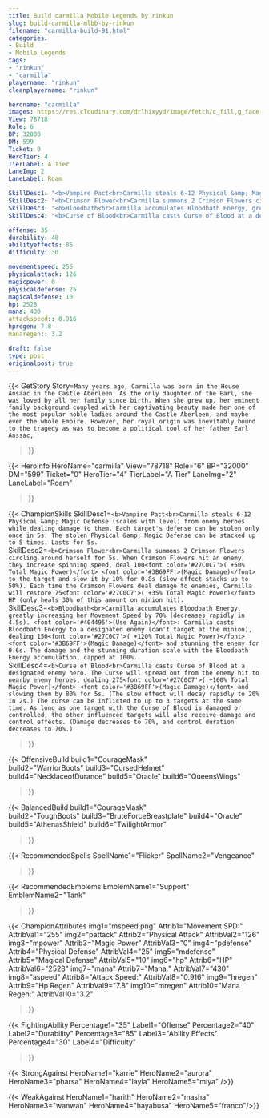 ```yaml
---
title: Build carmilla Mobile Legends by rinkun
slug: build-carmilla-mlbb-by-rinkun
filename: "carmilla-build-91.html"
categories: 
- Build 
- Mobile Legends
tags: 
- "rinkun"
- "carmilla"
playername: "rinkun"
cleanplayername: "rinkun"

heroname: "carmilla"
images: https://res.cloudinary.com/drlhixyyd/image/fetch/c_fill,g_face,f_auto/https://cdn2-build.mobagenie.my.id/p/images/banner/full/carmilla.jpg
View: 78718 
Role: 6 
BP: 32000
DM: 599 
Ticket: 0 
HeroTier: 4 
TierLabel: A Tier 
LaneImg: 2
LaneLabel: Roam 

SkillDesc1: "<b>Vampire Pact<br>Carmilla steals 6-12 Physical &amp; Magic Defense (scales with level) from enemy heroes while dealing damage to them. Each target's defense can be stolen only once in 5s. The stolen Physical &amp; Magic Defense can be stacked up to 5 times. Lasts for 5s."   
SkillDesc2: "<b>Crimson Flower<br>Carmilla summons 2 Crimson Flowers circling around herself for 5s. When Crimson Flowers hit an enemy, they increase spinning speed, deal 100<font color='#27C0C7'>( +50% Total Magic Power)</font> <font color='#3B69FF'>(Magic Damage)</font> to the target and slow it by 10% for 0.8s (slow effect stacks up to 50%). Each time the Crimson Flowers deal damage to enemies, Carmilla will restore 75<font color='#27C0C7'>( +35% Total Magic Power)</font> HP (only heals 30% of this amount on minion hit)."   
SkillDesc3: "<b>Bloodbath<br>Carmilla accumulates Bloodbath Energy, greatly increasing her Movement Speed by 70% (decreases rapidly in 4.5s). <font color='#404495'>(Use Again)</font>: Carmilla casts Bloodbath Energy to a designated enemy (can't target at the minion), dealing 150<font color='#27C0C7'>( +120% Total Magic Power)</font> <font color='#3B69FF'>(Magic Damage)</font> and stunning the enemy for 0.6s. The damage and the stunning duration scale with the Bloodbath Energy accumulation, capped at 100%."   
SkillDesc4: "<b>Curse of Blood<br>Carmilla casts Curse of Blood at a designated enemy hero. The Curse will spread out from the enemy hit to nearby enemy heroes, dealing 275<font color='#27C0C7'>( +160% Total Magic Power)</font> <font color='#3B69FF'>(Magic Damage)</font> and slowing them by 80% for 5s. (The slow effect will decay rapidly to 20% in 2s.) The curse can be inflicted to up to 3 targets at the same time. As long as one target with the Curse of Blood is damaged or controlled, the other influenced targets will also receive damage and control effects. (Damage decreases to 70%, and control duration decreases to 70%.)"  

offense: 35 
durability: 40 
abilityeffects: 85 
difficulty: 30 

movementspeed: 255
physicalattack: 126
magicpower: 0
physicaldefense: 25
magicaldefense: 10
hp: 2528
mana: 430
attackspeed:: 0.916
hpregen: 7.8
manaregen:: 3.2

draft: false
type: post
originalpost: true
---
```



{{< GetStory 
Story=` Many years ago, Carmilla was born in the House Ansaac in the Castle Aberleen. As the only daughter of the Earl, she was loved by all her family since birth. When she grew up, her eminent family background coupled with her captivating beauty made her one of the most popular noble ladies around the Castle Aberleen, and maybe even the whole Empire. However, her royal origin was inevitably bound to the tragedy as was to become a political tool of her father Earl Anssac, ` 
>}}

{{< HeroInfo 
HeroName="carmilla" 
View="78718" 
Role="6" 
BP="32000" 
DM="599" 
Ticket="0" 
HeroTier="4" 
TierLabel="A Tier" 
LaneImg="2" 
LaneLabel="Roam" 
>}}
 
{{< ChampionSkills 
SkillDesc1=`<b>Vampire Pact<br>Carmilla steals 6-12 Physical &amp; Magic Defense (scales with level) from enemy heroes while dealing damage to them. Each target's defense can be stolen only once in 5s. The stolen Physical &amp; Magic Defense can be stacked up to 5 times. Lasts for 5s.`   
SkillDesc2=`<b>Crimson Flower<br>Carmilla summons 2 Crimson Flowers circling around herself for 5s. When Crimson Flowers hit an enemy, they increase spinning speed, deal 100<font color='#27C0C7'>( +50% Total Magic Power)</font> <font color='#3B69FF'>(Magic Damage)</font> to the target and slow it by 10% for 0.8s (slow effect stacks up to 50%). Each time the Crimson Flowers deal damage to enemies, Carmilla will restore 75<font color='#27C0C7'>( +35% Total Magic Power)</font> HP (only heals 30% of this amount on minion hit).`   
SkillDesc3=`<b>Bloodbath<br>Carmilla accumulates Bloodbath Energy, greatly increasing her Movement Speed by 70% (decreases rapidly in 4.5s). <font color='#404495'>(Use Again)</font>: Carmilla casts Bloodbath Energy to a designated enemy (can't target at the minion), dealing 150<font color='#27C0C7'>( +120% Total Magic Power)</font> <font color='#3B69FF'>(Magic Damage)</font> and stunning the enemy for 0.6s. The damage and the stunning duration scale with the Bloodbath Energy accumulation, capped at 100%.`   
SkillDesc4=`<b>Curse of Blood<br>Carmilla casts Curse of Blood at a designated enemy hero. The Curse will spread out from the enemy hit to nearby enemy heroes, dealing 275<font color='#27C0C7'>( +160% Total Magic Power)</font> <font color='#3B69FF'>(Magic Damage)</font> and slowing them by 80% for 5s. (The slow effect will decay rapidly to 20% in 2s.) The curse can be inflicted to up to 3 targets at the same time. As long as one target with the Curse of Blood is damaged or controlled, the other influenced targets will also receive damage and control effects. (Damage decreases to 70%, and control duration decreases to 70%.)`   
>}}

{{< OffensiveBuild 
build1="CourageMask"  
build2="WarriorBoots" 
build3="CursedHelmet" 
build4="NecklaceofDurance" 
build5="Oracle" 
build6="QueensWings" 
>}} 

{{< BalancedBuild 
build1="CourageMask"  
build2="ToughBoots" 
build3="BruteForceBreastplate" 
build4="Oracle" 
build5="AthenasShield" 
build6="TwilightArmor" 
>}}


{{< RecommendedSpells 
SpellName1="Flicker" 
SpellName2="Vengeance" 
>}}  

{{< RecommendedEmblems 
EmblemName1="Support" 
EmblemName2="Tank" 
>}}   


{{< ChampionAttributes
img1="mspeed.png" Attrib1="Movement SPD:" AttribVal1="255"
img2="pattack" Attrib2="Physical Attack" AttribVal2="126"
img3="mpower" Attrib3="Magic Power" AttribVal3="0"
img4="pdefense" Attrib4="Physical Defense" AttribVal4="25"
img5="mdefense" Attrib5="Magical Defense" AttribVal5="10"
img6="hp" Attrib6="HP" AttribVal6="2528"
img7="mana" Attrib7="Mana:" AttribVal7="430"
img8="aspeed" Attrib8="Attack Speed:" AttribVal8="0.916"
img9="hregen" Attrib9="Hp Regen" AttribVal9="7.8"
img10="mregen" Attrib10="Mana Regen:" AttribVal10="3.2"
>}}


{{< FightingAbility
Percentage1="35" Label1="Offense"
Percentage2="40" Label2="Durability"
Percentage3="85" Label3="Ability Effects"
Percentage4="30" Label4="Difficulty"
 >}}

{{< StrongAgainst 
HeroName1="karrie"
HeroName2="aurora"
HeroName3="pharsa"
HeroName4="layla"
HeroName5="miya"
/>}}

{{< WeakAgainst
HeroName1="harith"
HeroName2="masha"
HeroName3="wanwan"
HeroName4="hayabusa"
HeroName5="franco"/>}}
